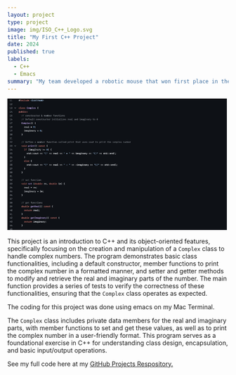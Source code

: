 ```yaml
---
layout: project
type: project
image: img/ISO_C++_Logo.svg
title: "My First C++ Project"
date: 2024
published: true
labels:
  - C++
  - Emacs
summary: "My team developed a robotic mouse that won first place in the 2015 UH Micromouse competition."
---
```

<img class="img-fluid" src="../img/cpp.jpeg" width=500px height=300px>

This project is an introduction to C++ and its object-oriented features, specifically focusing on the creation and manipulation of a `Complex` class to handle complex numbers. The program demonstrates basic class functionalities, including a default constructor, member functions to print the complex number in a formatted manner, and setter and getter methods to modify and retrieve the real and imaginary parts of the number. The main function provides a series of tests to verify the correctness of these functionalities, ensuring that the `Complex` class operates as expected.

The coding for this project was done using emacs on my Mac Terminal. 

The `Complex` class includes private data members for the real and imaginary parts, with member functions to set and get these values, as well as to print the complex number in a user-friendly format. This program serves as a foundational exercise in C++ for understanding class design, encapsulation, and basic input/output operations.

See my full code here at my [GitHub Projects Respository.](https://github.com/erickimtypes/Projects)
